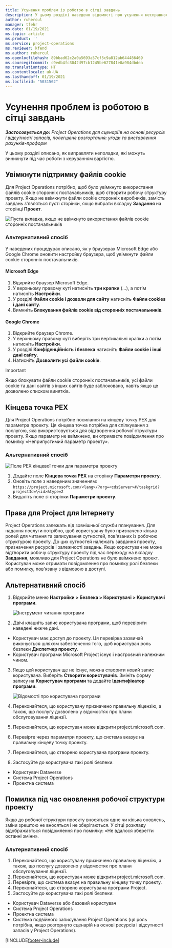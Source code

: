 ```yaml
---
title: Усунення проблем із роботою в сітці завдань
description: У цьому розділі наведено відомості про усунення несправностей, потрібні для роботи з сіткою завдань.
author: ruhercul
manager: tfehr
ms.date: 01/19/2021
ms.topic: article
ms.product: ''
ms.service: project-operations
ms.reviewer: kfend
ms.author: ruhercul
ms.openlocfilehash: 89bbad62c2a0a5693a57cf5c9a812ab644486469
ms.sourcegitcommit: c9edb4fc3042d97cb1245be627841e0a984dbdea
ms.translationtype: HT
ms.contentlocale: uk-UA
ms.lasthandoff: 01/19/2021
ms.locfileid: "5031562"
---
```

# <a name="troubleshoot-working-in-the-task-grid"></a>Усунення проблем із роботою в сітці завдань 

_**Застосовується до:** Project Operations для сценаріїв на основі ресурсів і відсутності запасів, полегшене розгортання: угоди та виставлення рахунків-проформ_

У цьому розділі описано, як виправляти неполадки, які можуть виникнути під час роботи з керуванням вартістю.

## <a name="enable-cookies"></a>Увімкнути підтримку файлів cookie

Для Project Operations потрібно, щоб було увімкнуто використання файлів cookie сторонніх постачальників, щоб створити робочу структуру проекту. Якщо не ввімкнути файли cookie сторонніх виробників, замість завдань з'являться пусті сторінки, якщо вибрати вкладку **Завдання** на сторінці **Проект**.

![Пуста вкладка, якщо не ввімкнуто використання файлів cookie сторонніх постачальників](media/blankschedule.png)


### <a name="workaround"></a>Альтернативний спосіб
У наведених процедурах описано, як у браузерах Microsoft Edge або Google Chrome оновити настройку браузера, щоб увімкнути файли сookie сторонніх постачальників.

#### <a name="microsoft-edge"></a>Microsoft Edge

1. Відкрийте браузер Microsoft Edge.
2. У верхньому правому куті натисніть **три крапки** (...), а потім натисніть **Настройки**.
3. У розділі **Файли сookie і дозволи для сайту** натисніть **Файли сookies і дані сайту**.
4. Вимкніть **Блокування файлів cookie від сторонніх постачальників**.

#### <a name="google-chrome"></a>Google Chrome

1. Відкрийте браузер Chrome.
2. У верхньому правому куті виберіть три вертикальні крапки а потім натисніть **Настройки**.
3. У розділі **Конфіденційність і безпека** натисніть **Файли сookie і інші дані сайту**.
4. Натисніть **Дозволити усі файли cookie**.

> [!IMPORTANT]
> Якщо блокувати файли cookie сторонніх постачальників, усі файли cookie та дані сайтів з інших сайтів буде заблоковано, навіть якщо це дозволено списком винятків.

## <a name="pex-endpoint"></a>Кінцева точка PEX

Для Project Operations потрібне посилання на кінцеву точку PEX для параметра проекту. Ця кінцева точка потрібна для спілкування з послугою, яка використовується для відтворення робочої структури проекту. Якщо параметр не ввімкнено, ви отримаєте повідомлення про помилку «Неприпустимий параметр проекту». 

### <a name="workaround"></a>Альтернативний спосіб
 ![Поле PEX кінцевої точки для параметра проекту](media/projectparameter.png)

1. Додайте поле **Кінцева точка PEX** на сторінку **Параметри проекту**.
2. Оновіть поле з наведеним значенням: `https://project.microsoft.com/<lang>/?org=<cdsServer>#/taskgrid?projectId=\<id>&type=2`
3. Видаліть поле зі сторінки **Параметри проекту**.

## <a name="privileges-for-project-for-the-web"></a>Права для Project для Інтернету

Project Operations залежать від зовнішньої служби планування. Для надання послуги потрібно, щоб користувачу було призначено кілька ролей для читання та записування сутностей, пов'язаних із робочою структурою проекту. До цих сутностей належать завдання проекту, призначення ресурсів і залежності завдань. Якщо користувач не може відтворити робочу структуру проекту під час переходу на вкладку **Завдання**, можливо для Project Operations не було ввімкнено проект. Користувач може отримати повідомлення про помилку ролі безпеки або помилку, пов'язану з відмовою в доступі.


## <a name="workaround"></a>Альтернативний спосіб

1. Відкрийте меню **Настройки > Безпека > Користувачі > Користувачі програми**.  

   ![Інструмент читання програми](media/applicationuser.jpg)
   
2. Двічі клацніть запис користувача програми, щоб перевірити наведені нижче дані.

 - Користувач має доступ до проекту. Ця перевірка зазвичай виконується шляхом забезпечення того, щоб користувач роль безпеки **Диспетчер проекту**.
 - Користувач програми Microsoft Project існує і настроєний належним чином.
 
3. Якщо цей користувач ще не існує, можна створити новий запис користувача. Виберіть **Створити користувачів**. Змініть форму запису на **Користувач програми** та додайте **Ідентифікатор програми**.

   ![Відомості про користувача програми](media/applicationuserdetails.jpg)

4. Переконайтеся, що користувачу призначено правильну ліцензію, а також, що послугу дозволено у відомостях про плани обслуговування ліцензії.
5. Переконайтеся, що користувач може відкрити project.microsoft.com.
6. Перевірте через параметри проекту, що система вказує на правильну кінцеву точку проекту.
7. Переконайтеся, що створено користувача програми проекту.
8. Застосуйте до користувача такі ролі безпеки:

  - Користувач Dataverse
  - Система Project Operations
  - Проектна система

## <a name="error-when-updating-the-work-breakdown-structure"></a>Помилка під час оновлення робочої структури проекту

Якщо до робочої структури проекту вносяться одне чи кілька оновлень, зміни зрештою не вносяться і не зберігаються. У сітці розкладу відображається повідомлення про помилку: «Не вдалося зберегти останні зміни».

### <a name="workaround"></a>Альтернативний спосіб

1. Переконайтеся, що користувачу призначено правильну ліцензію, а також, що послугу дозволено у відомостях про плани обслуговування ліцензії.
2. Переконайтеся, що користувач може відкрити project.microsoft.com.
3. Перевірте, що система вказує на правильну кінцеву точку проекту.
4. Переконайтеся, що створено користувача програми Project.
5. Застосуйте до користувача такі ролі безпеки:
  
  - Користувач Dataverse або базовий користувач
  - Система Project Operations
  - Проектна система
  - Система подвійного записування Project Operations (ця роль потрібна, якщо розгорнуто сценарій на основі ресурсів і відсутності запасів у Project Operations).


[!INCLUDE[footer-include](../includes/footer-banner.md)]